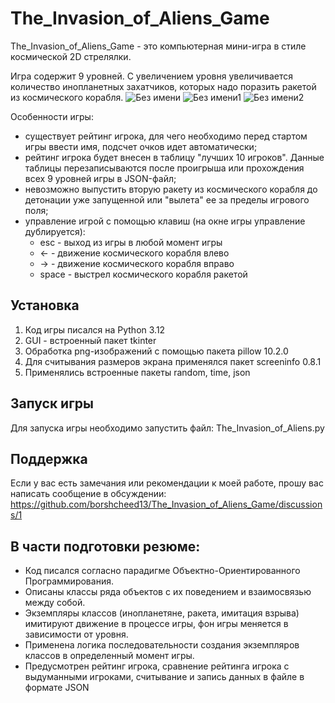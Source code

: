 # The_Invasion_of_Aliens_Game

The_Invasion_of_Aliens_Game - это компьютерная мини-игра в стиле космической 2D стрелялки.

Игра содержит 9 уровней. С увеличением уровня увеличивается количество инопланетных захатчиков, которых надо поразить ракетой из космического корабля.
![Без имени](https://github.com/borshcheed13/The_Invasion_of_Aliens_Game/assets/158568211/ee7efbd8-095c-4527-9cce-c986b7c87229)
![Без имени1](https://github.com/borshcheed13/The_Invasion_of_Aliens_Game/assets/158568211/62dc7063-8688-410d-89f2-98eff358cb09)
![Без имени2](https://github.com/borshcheed13/The_Invasion_of_Aliens_Game/assets/158568211/f85a839e-7128-46ea-941e-6d279d250486)



Особенности игры:

- существует рейтинг игрока, для чего необходимо перед стартом игры ввести имя, подсчет очков идет автоматически;
- рейтинг игрока будет внесен в таблицу "лучших 10 игроков". Данные таблицы перезаписываются после проигрыша или прохождения всех 9 уровней игры в JSON-файл;
- невозможно выпустить вторую ракету из космического корабля до детонации уже запущенной или "вылета" ее за пределы игрового поля;
- управление игрой с помощью клавиш (на окне игры управление дублируется):
  - esc - выход из игры в любой момент игры
  - ← - движение космического корабля влево
  - → - движение космического корабля вправо
  - space - выстрел космического корабля ракетой


## Установка

1. Код игры писался на Python 3.12
2. GUI - встроенный пакет tkinter
3. Обработка png-изображений с помощью пакета pillow 10.2.0
4. Для считывания размеров экрана применялся пакет screeninfo 0.8.1
5. Применялись встроенные пакеты random, time, json

## Запуск игры
Для запуска игры необходимо запустить файл:
The_Invasion_of_Aliens.py

## Поддержка

Если у вас есть замечания или рекомендации к моей работе, прошу вас написать сообщение в обсуждении:
https://github.com/borshcheed13/The_Invasion_of_Aliens_Game/discussions/1

## В части подготовки резюме:

- Код писался согласно парадигме Объектно-Ориентированного Программирования.
- Описаны классы ряда объектов с их поведением и взаимосвязью между собой.
- Экземпляры классов (инопланетяне, ракета, имитация взрыва) имитируют движение в процессе игры, фон игры меняется в зависимости от уровня.
- Применена логика последовательности создания экземпляров классов в определенный момент игры.
- Предусмотрен рейтинг игрока, сравнение рейтинга игрока с выдуманными игроками, считывание и запись данных в файле в формате JSON


